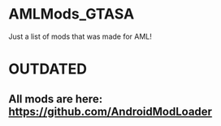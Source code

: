 # AMLMods_GTASA
Just a list of mods that was made for AML!

# OUTDATED
## All mods are here: https://github.com/AndroidModLoader

